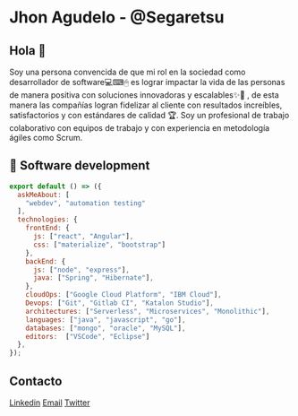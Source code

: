 # Jhon Agudelo - @Segaretsu

## Hola 👋
Soy una persona convencida de que mi rol en la sociedad como desarrollador de software💻⌨🖱 es lograr impactar la vida de las personas de manera positiva con soluciones innovadoras y escalables✨🎢 , de esta manera las compañías logran fidelizar al cliente con resultados increíbles, satisfactorios y con estándares de calidad 🏆. Soy un profesional de trabajo colaborativo con equipos de trabajo y con experiencia en metodología ágiles como Scrum. 

## 🔭 Software development

```javascript
export default () => ({
  askMeAbout: [
    "webdev", "automation testing"
  ],
  technologies: {
    frontEnd: {
      js: ["react", "Angular"],
      css: ["materialize", "bootstrap"]
    },
    backEnd: {
      js: ["node", "express"],
      java: ["Spring", "Hibernate"],
    },
    cloudOps: ["Google Cloud Platform", "IBM Cloud"],
    Devops: ["Git", "Gitlab CI", "Katalon Studio"],
    architectures: ["Serverless", "Microservices", "Monolithic"],
    languages: ["java", "javascript", "go"],
    databases: ["mongo", "oracle", "MySQL"],
    editors:  ["VSCode", "Eclipse"]
  },
});
```

## Contacto
[Linkedin](https://www.linkedin.com/in/jhonsas/)
[Email](Sebastamriel@gmail.com)
[Twitter](https://twitter.com/JhonSebastianAS)
